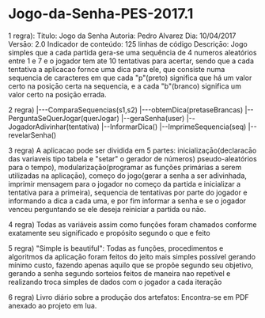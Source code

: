 # Jogo-da-Senha-PES-2017.1

1 regra): Titulo: Jogo da Senha
        Autoria: Pedro Alvarez
        Dia: 10/04/2017
        Versāo: 2.0
        Indicador de conteúdo: 125 linhas de código
        Descriçāo: Jogo simples que a cada partida gera-se uma sequência de 4 numeros aleatórios entre 1 e 7 e o jogador tem ate
 10 tentativas para acertar, sendo que a cada tentativa a aplicacao fornce uma dica para ele, que consiste numa sequencia de
 caracteres em que cada "p"(preto) significa que há um valor certo na posiçāo certa na sequencia, e a cada "b"(branco) significa
 um valor certo na posiçāo errada. 
 
  2 regra) |---ComparaSequencias(s1,s2)
          |---obtemDica(pretaseBrancas)
          |-- PerguntaSeQuerJogar(querJogar)
          |--geraSenha(user)
          |--JogadorAdivinhar(tentativa)
          |--InformarDica()
          |--ImprimeSequencia(seq)
          |--revelarSenha()
          
3 regra) A aplicacao pode ser dividida em 5 partes: inicializaçāo(declaracāo das variaveis tipo tabela e "setar" o gerador de números)
pseudo-aleatórios para o tempo), modularizaçāo(programar as funções primárias a serem utilizadas na aplicaçāo), começo do jogo(gerar 
a senha a ser adivinhada, imprimir mensagem para o jogador no começo da partida e inicializar a tentativa para a primeira), sequencia de tentativas
por parte do jogador e informando a dica a cada uma, e por fim informar a senha e se o jogador venceu perguntando se ele deseja reiniciar
a partida ou nāo.

4 regra) Todas as variáveis assim como funções foram chamados conforme exatamente seu significado e propósito segundo o que e feito

5 regra) "Simple is beautiful": Todas as funções, procedimentos e algoritmos da aplicaçāo foram feitos do jeito mais simples possível gerando mínimo custo, fazendo apenas aquilo que se propõe segundo seu objetivo, gerando a senha segundo sorteios feitos de maneira nao repetível e realizando troca simples de dados com o jogador a cada iteraçāo

6 regra) Livro diário sobre a produçāo dos artefatos: Encontra-se em PDF anexado ao projeto em lua.


          
